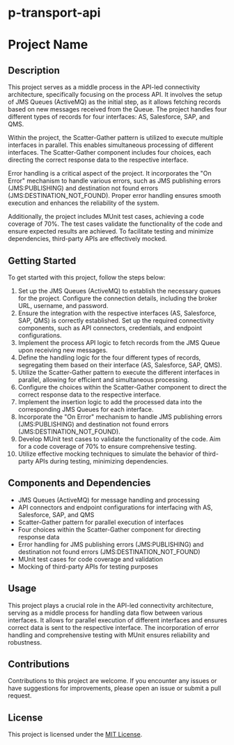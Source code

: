 # p-transport-api

# Project Name

## Description
This project serves as a middle process in the API-led connectivity architecture, specifically focusing on the process API. It involves the setup of JMS Queues (ActiveMQ) as the initial step, as it allows fetching records based on new messages received from the Queue. The project handles four different types of records for four interfaces: AS, Salesforce, SAP, and QMS.

Within the project, the Scatter-Gather pattern is utilized to execute multiple interfaces in parallel. This enables simultaneous processing of different interfaces. The Scatter-Gather component includes four choices, each directing the correct response data to the respective interface.

Error handling is a critical aspect of the project. It incorporates the "On Error" mechanism to handle various errors, such as JMS publishing errors (JMS:PUBLISHING) and destination not found errors (JMS:DESTINATION_NOT_FOUND). Proper error handling ensures smooth execution and enhances the reliability of the system.

Additionally, the project includes MUnit test cases, achieving a code coverage of 70%. The test cases validate the functionality of the code and ensure expected results are achieved. To facilitate testing and minimize dependencies, third-party APIs are effectively mocked.

## Getting Started
To get started with this project, follow the steps below:

1. Set up the JMS Queues (ActiveMQ) to establish the necessary queues for the project. Configure the connection details, including the broker URL, username, and password.
2. Ensure the integration with the respective interfaces (AS, Salesforce, SAP, QMS) is correctly established. Set up the required connectivity components, such as API connectors, credentials, and endpoint configurations.
3. Implement the process API logic to fetch records from the JMS Queue upon receiving new messages.
4. Define the handling logic for the four different types of records, segregating them based on their interface (AS, Salesforce, SAP, QMS).
5. Utilize the Scatter-Gather pattern to execute the different interfaces in parallel, allowing for efficient and simultaneous processing.
6. Configure the choices within the Scatter-Gather component to direct the correct response data to the respective interface.
7. Implement the insertion logic to add the processed data into the corresponding JMS Queues for each interface.
8. Incorporate the "On Error" mechanism to handle JMS publishing errors (JMS:PUBLISHING) and destination not found errors (JMS:DESTINATION_NOT_FOUND).
9. Develop MUnit test cases to validate the functionality of the code. Aim for a code coverage of 70% to ensure comprehensive testing.
10. Utilize effective mocking techniques to simulate the behavior of third-party APIs during testing, minimizing dependencies.

## Components and Dependencies
- JMS Queues (ActiveMQ) for message handling and processing
- API connectors and endpoint configurations for interfacing with AS, Salesforce, SAP, and QMS
- Scatter-Gather pattern for parallel execution of interfaces
- Four choices within the Scatter-Gather component for directing response data
- Error handling for JMS publishing errors (JMS:PUBLISHING) and destination not found errors (JMS:DESTINATION_NOT_FOUND)
- MUnit test cases for code coverage and validation
- Mocking of third-party APIs for testing purposes

## Usage
This project plays a crucial role in the API-led connectivity architecture, serving as a middle process for handling data flow between various interfaces. It allows for parallel execution of different interfaces and ensures correct data is sent to the respective interface. The incorporation of error handling and comprehensive testing with MUnit ensures reliability and robustness.

## Contributions
Contributions to this project are welcome. If you encounter any issues or have suggestions for improvements, please open an issue or submit a pull request.

## License
This project is licensed under the [MIT License](link-to-your-license-file).





